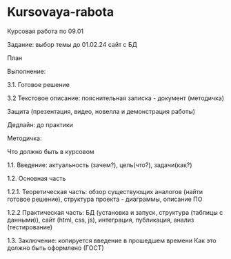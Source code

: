 # Kursovaya-rabota
Курсовая работа по 09.01

Задание: выбор темы до 01.02.24 сайт с БД

План

Выполнение:

3.1. Готовое решение 

3.2 Текстовое описание: пояснительная записка - документ (методичка)

Защита (презентация, видео, новелла и демонстрация работы)

Дедлайн: до практики



Методичка:

Что должно быть в курсовом

1.1. Введение: актуальность (зачем?), цель(что?), задачи(как?) 

1.2. Основная часть

1.2.1. Теоретическая часть: обзор существующих аналогов (найти готовое решение), структура проекта - диаграммы,  описание ПО

1.2.2 Практическая часть: БД (установка и запуск, структура (таблицы с данными)), сайт (html, css, js), интеграция, публикация, анализ (тестирование) 

1.3. Заключение: копируется введение в прошедшем времени
Как это должно быть оформлено (ГОСТ)
